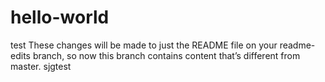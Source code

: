 # hello-world
test
These changes will be made to just the README file on your readme-edits branch, so now this branch contains content that’s different from master.
sjgtest
